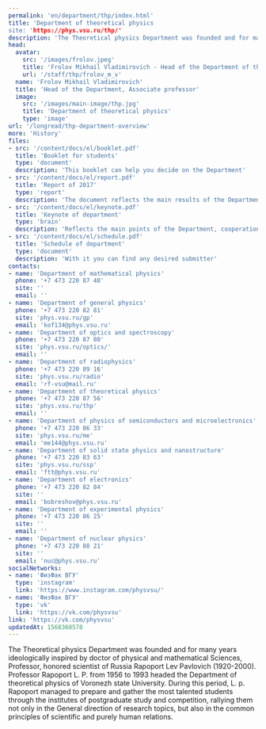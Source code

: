 ```yaml
---
permalink: 'en/department/thp/index.html'
title: 'Department of theoretical physics
site: 'https://phys.vsu.ru/thp/'
description: 'The Theoretical physics Department was founded and for many years ideologically inspired by doctor of physical and mathematical Sciences, Professor, honored scientist of Russia Rapoport Lev Pavlovich (1920-2000). Professor Rapoport L. P. from 1956 to 1993 headed the Department of theoretical physics of Voronezh state University. During this period, L. p. Rapoport managed to prepare and gather the most talented students through the institutes of postgraduate study and competition, rallying them not only in the General direction of research topics, but also in the common principles of scientific and purely human relations.'
head:
  avatar:
    src: '/images/frolov.jpeg'
    title: 'Frolov Mikhail Vladimirovich - Head of the Department of theoretical physics'
    url: '/staff/thp/frolov_m_v'
  name: 'Frolov Mikhail Vladimirovich'
  title: 'Head of the Department, Associate professor'
  image:
    src: '/images/main-image/thp.jpg'
    title: 'Department of theoretical physics'
    type: 'image'
url: '/longread/thp-department-overview'
more: 'History'
files:
- src: '/content/docs/el/booklet.pdf'
  title: 'Booklet for students'
  type: 'document'
  description: 'This booklet can help you decide on the Department'
- src: '/content/docs/el/report.pdf'
  title: 'Report of 2017'
  type: 'report'
  description: 'The document reflects the main results of the Department'
- src: '/content/docs/el/keynote.pdf'
  title: 'Keynote of department'
  type: 'brain'
  description: 'Reflects the main points of the Department, cooperation and scientific achievements'
- src: '/content/docs/el/schedule.pdf'
  title: 'Schedule of department'
  type: 'document'
  description: 'With it you can find any desired submitter'
contacts:
- name: 'Department of mathematical physics'
  phone: '+7 473 220 87 48'
  site: ''
  email: ''
- name: 'Department of general physics'
  phone: '+7 473 220 82 81'
  site: 'phys.vsu.ru/gp'
  email: 'kof134@phys.vsu.ru'
- name: 'Department of optics and spectroscopy'
  phone: '+7 473 220 87 80'
  site: 'phys.vsu.ru/optics/'
  email: ''
- name: 'Department of radiophysics'
  phone: '+7 473 220 89 16'
  site: 'phys.vsu.ru/radio'
  email: 'rf-vsu@mail.ru'
- name: 'Department of theoretical physics'
  phone: '+7 473 220 87 56'
  site: 'phys.vsu.ru/thp'
  email: ''
- name: 'Department of physics of semiconductors and microelectronics'
  phone: '+7 473 220 86 33'
  site: 'phys.vsu.ru/me'
  email: 'me144@phys.vsu.ru'
- name: 'Department of solid state physics and nanostructure'
  phone: '+7 473 220 83 63'
  site: 'phys.vsu.ru/ssp'
  email: 'ftt@phys.vsu.ru'
- name: 'Department of electronics'
  phone: '+7 473 220 82 84'
  site: ''
  email: 'bobreshov@phys.vsu.ru'
- name: 'Department of experimental physics'
  phone: '+7 473 220 86 25'
  site: ''
  email: ''
- name: 'Department of nuclear physics'
  phone: '+7 473 220 88 21'
  site: ''
  email: 'nuc@phys.vsu.ru'
socialNetworks:
- name: 'ФизФак ВГУ'
  type: 'instagram'
  link: 'https://www.instagram.com/physvsu/'
- name: 'ФизФак ВГУ'
  type: 'vk'
  link: 'https://vk.com/physvsu'
link: 'https://vk.com/physvsu'
updatedAt: 1568360578
---
```

The Theoretical physics Department was founded and for many years ideologically inspired by doctor of physical and mathematical Sciences, Professor, honored scientist of Russia Rapoport Lev Pavlovich (1920-2000). Professor Rapoport L. P. from 1956 to 1993 headed the Department of theoretical physics of Voronezh state University. During this period, L. p. Rapoport managed to prepare and gather the most talented students through the institutes of postgraduate study and competition, rallying them not only in the General direction of research topics, but also in the common principles of scientific and purely human relations.
